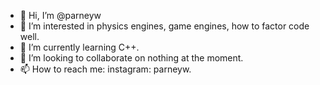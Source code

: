 - 👋 Hi, I’m @parneyw
- 👀 I’m interested in physics engines, game engines, how to factor code well.
- 🌱 I’m currently learning C++.
- 💞️ I’m looking to collaborate on nothing at the moment.
- 📫 How to reach me: instagram: parneyw.

<!---
parneyw/parneyw is a ✨ special ✨ repository because its `README.md` (this file) appears on your GitHub profile.
You can click the Preview link to take a look at your changes.
--->
